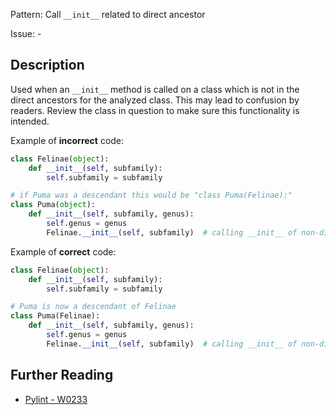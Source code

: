 Pattern: Call `__init__` related to direct ancestor

Issue: -

## Description

Used when an `__init__` method is called on a class which is not in the direct ancestors for the analyzed class. This may lead to confusion by readers. Review the class in question to make sure this functionality is intended.


Example of **incorrect** code:

```python
class Felinae(object):
    def __init__(self, subfamily):
        self.subfamily = subfamily

# if Puma was a descendant this would be "class Puma(Felinae):"
class Puma(object):
    def __init__(self, subfamily, genus):
        self.genus = genus
        Felinae.__init__(self, subfamily)  # calling __init__ of non-direct base class
```

Example of **correct** code:

```python
class Felinae(object):
    def __init__(self, subfamily):
        self.subfamily = subfamily

# Puma is now a descendant of Felinae
class Puma(Felinae):
    def __init__(self, subfamily, genus):
        self.genus = genus
        Felinae.__init__(self, subfamily)  # calling __init__ of non-direct base class
```

## Further Reading

* [Pylint - W0233](http://pylint-messages.wikidot.com/messages:w0233)
